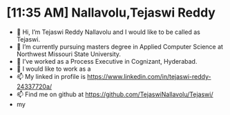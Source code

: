 # [11:35 AM] Nallavolu,Tejaswi Reddy
    
- 👋 Hi, I’m Tejaswi Reddy Nallavolu and I would like to be called as Tejaswi. 
- 👀 I’m currently pursuing masters degree in Applied Computer Science at Northwest Missouri State University.
- 🌱 I’ve worked as a Process Executive in Cognizant, Hyderabad.
- 💞️ I would like to work as a 
- 📫 My linked in profile is https://www.linkedin.com/in/tejaswi-reddy-24337720a/
- 📫 Find me on github at https://github.com/TejaswiNallavolu/Tejaswi/
- my 


 


